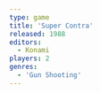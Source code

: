 ```yaml
---
type: game
title: 'Super Contra'
released: 1988
editors: 
  - Konami
players: 2
genres:
  - 'Gun Shooting'
---
```


